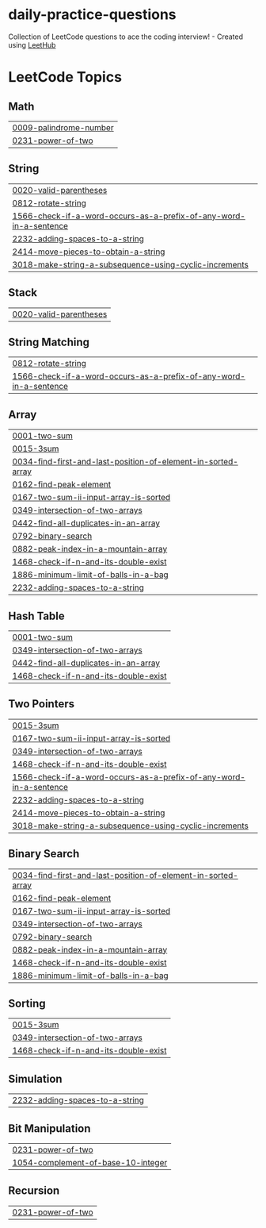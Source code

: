 # daily-practice-questions
Collection of LeetCode questions to ace the coding interview! - Created using [LeetHub](https://github.com/QasimWani/LeetHub)

<!---LeetCode Topics Start-->
# LeetCode Topics
## Math
|  |
| ------- |
| [0009-palindrome-number](https://github.com/Tishathakral/daily-practice-questions/tree/master/0009-palindrome-number) |
| [0231-power-of-two](https://github.com/Tishathakral/daily-practice-questions/tree/master/0231-power-of-two) |
## String
|  |
| ------- |
| [0020-valid-parentheses](https://github.com/Tishathakral/daily-practice-questions/tree/master/0020-valid-parentheses) |
| [0812-rotate-string](https://github.com/Tishathakral/daily-practice-questions/tree/master/0812-rotate-string) |
| [1566-check-if-a-word-occurs-as-a-prefix-of-any-word-in-a-sentence](https://github.com/Tishathakral/daily-practice-questions/tree/master/1566-check-if-a-word-occurs-as-a-prefix-of-any-word-in-a-sentence) |
| [2232-adding-spaces-to-a-string](https://github.com/Tishathakral/daily-practice-questions/tree/master/2232-adding-spaces-to-a-string) |
| [2414-move-pieces-to-obtain-a-string](https://github.com/Tishathakral/daily-practice-questions/tree/master/2414-move-pieces-to-obtain-a-string) |
| [3018-make-string-a-subsequence-using-cyclic-increments](https://github.com/Tishathakral/daily-practice-questions/tree/master/3018-make-string-a-subsequence-using-cyclic-increments) |
## Stack
|  |
| ------- |
| [0020-valid-parentheses](https://github.com/Tishathakral/daily-practice-questions/tree/master/0020-valid-parentheses) |
## String Matching
|  |
| ------- |
| [0812-rotate-string](https://github.com/Tishathakral/daily-practice-questions/tree/master/0812-rotate-string) |
| [1566-check-if-a-word-occurs-as-a-prefix-of-any-word-in-a-sentence](https://github.com/Tishathakral/daily-practice-questions/tree/master/1566-check-if-a-word-occurs-as-a-prefix-of-any-word-in-a-sentence) |
## Array
|  |
| ------- |
| [0001-two-sum](https://github.com/Tishathakral/daily-practice-questions/tree/master/0001-two-sum) |
| [0015-3sum](https://github.com/Tishathakral/daily-practice-questions/tree/master/0015-3sum) |
| [0034-find-first-and-last-position-of-element-in-sorted-array](https://github.com/Tishathakral/daily-practice-questions/tree/master/0034-find-first-and-last-position-of-element-in-sorted-array) |
| [0162-find-peak-element](https://github.com/Tishathakral/daily-practice-questions/tree/master/0162-find-peak-element) |
| [0167-two-sum-ii-input-array-is-sorted](https://github.com/Tishathakral/daily-practice-questions/tree/master/0167-two-sum-ii-input-array-is-sorted) |
| [0349-intersection-of-two-arrays](https://github.com/Tishathakral/daily-practice-questions/tree/master/0349-intersection-of-two-arrays) |
| [0442-find-all-duplicates-in-an-array](https://github.com/Tishathakral/daily-practice-questions/tree/master/0442-find-all-duplicates-in-an-array) |
| [0792-binary-search](https://github.com/Tishathakral/daily-practice-questions/tree/master/0792-binary-search) |
| [0882-peak-index-in-a-mountain-array](https://github.com/Tishathakral/daily-practice-questions/tree/master/0882-peak-index-in-a-mountain-array) |
| [1468-check-if-n-and-its-double-exist](https://github.com/Tishathakral/daily-practice-questions/tree/master/1468-check-if-n-and-its-double-exist) |
| [1886-minimum-limit-of-balls-in-a-bag](https://github.com/Tishathakral/daily-practice-questions/tree/master/1886-minimum-limit-of-balls-in-a-bag) |
| [2232-adding-spaces-to-a-string](https://github.com/Tishathakral/daily-practice-questions/tree/master/2232-adding-spaces-to-a-string) |
## Hash Table
|  |
| ------- |
| [0001-two-sum](https://github.com/Tishathakral/daily-practice-questions/tree/master/0001-two-sum) |
| [0349-intersection-of-two-arrays](https://github.com/Tishathakral/daily-practice-questions/tree/master/0349-intersection-of-two-arrays) |
| [0442-find-all-duplicates-in-an-array](https://github.com/Tishathakral/daily-practice-questions/tree/master/0442-find-all-duplicates-in-an-array) |
| [1468-check-if-n-and-its-double-exist](https://github.com/Tishathakral/daily-practice-questions/tree/master/1468-check-if-n-and-its-double-exist) |
## Two Pointers
|  |
| ------- |
| [0015-3sum](https://github.com/Tishathakral/daily-practice-questions/tree/master/0015-3sum) |
| [0167-two-sum-ii-input-array-is-sorted](https://github.com/Tishathakral/daily-practice-questions/tree/master/0167-two-sum-ii-input-array-is-sorted) |
| [0349-intersection-of-two-arrays](https://github.com/Tishathakral/daily-practice-questions/tree/master/0349-intersection-of-two-arrays) |
| [1468-check-if-n-and-its-double-exist](https://github.com/Tishathakral/daily-practice-questions/tree/master/1468-check-if-n-and-its-double-exist) |
| [1566-check-if-a-word-occurs-as-a-prefix-of-any-word-in-a-sentence](https://github.com/Tishathakral/daily-practice-questions/tree/master/1566-check-if-a-word-occurs-as-a-prefix-of-any-word-in-a-sentence) |
| [2232-adding-spaces-to-a-string](https://github.com/Tishathakral/daily-practice-questions/tree/master/2232-adding-spaces-to-a-string) |
| [2414-move-pieces-to-obtain-a-string](https://github.com/Tishathakral/daily-practice-questions/tree/master/2414-move-pieces-to-obtain-a-string) |
| [3018-make-string-a-subsequence-using-cyclic-increments](https://github.com/Tishathakral/daily-practice-questions/tree/master/3018-make-string-a-subsequence-using-cyclic-increments) |
## Binary Search
|  |
| ------- |
| [0034-find-first-and-last-position-of-element-in-sorted-array](https://github.com/Tishathakral/daily-practice-questions/tree/master/0034-find-first-and-last-position-of-element-in-sorted-array) |
| [0162-find-peak-element](https://github.com/Tishathakral/daily-practice-questions/tree/master/0162-find-peak-element) |
| [0167-two-sum-ii-input-array-is-sorted](https://github.com/Tishathakral/daily-practice-questions/tree/master/0167-two-sum-ii-input-array-is-sorted) |
| [0349-intersection-of-two-arrays](https://github.com/Tishathakral/daily-practice-questions/tree/master/0349-intersection-of-two-arrays) |
| [0792-binary-search](https://github.com/Tishathakral/daily-practice-questions/tree/master/0792-binary-search) |
| [0882-peak-index-in-a-mountain-array](https://github.com/Tishathakral/daily-practice-questions/tree/master/0882-peak-index-in-a-mountain-array) |
| [1468-check-if-n-and-its-double-exist](https://github.com/Tishathakral/daily-practice-questions/tree/master/1468-check-if-n-and-its-double-exist) |
| [1886-minimum-limit-of-balls-in-a-bag](https://github.com/Tishathakral/daily-practice-questions/tree/master/1886-minimum-limit-of-balls-in-a-bag) |
## Sorting
|  |
| ------- |
| [0015-3sum](https://github.com/Tishathakral/daily-practice-questions/tree/master/0015-3sum) |
| [0349-intersection-of-two-arrays](https://github.com/Tishathakral/daily-practice-questions/tree/master/0349-intersection-of-two-arrays) |
| [1468-check-if-n-and-its-double-exist](https://github.com/Tishathakral/daily-practice-questions/tree/master/1468-check-if-n-and-its-double-exist) |
## Simulation
|  |
| ------- |
| [2232-adding-spaces-to-a-string](https://github.com/Tishathakral/daily-practice-questions/tree/master/2232-adding-spaces-to-a-string) |
## Bit Manipulation
|  |
| ------- |
| [0231-power-of-two](https://github.com/Tishathakral/daily-practice-questions/tree/master/0231-power-of-two) |
| [1054-complement-of-base-10-integer](https://github.com/Tishathakral/daily-practice-questions/tree/master/1054-complement-of-base-10-integer) |
## Recursion
|  |
| ------- |
| [0231-power-of-two](https://github.com/Tishathakral/daily-practice-questions/tree/master/0231-power-of-two) |
<!---LeetCode Topics End-->